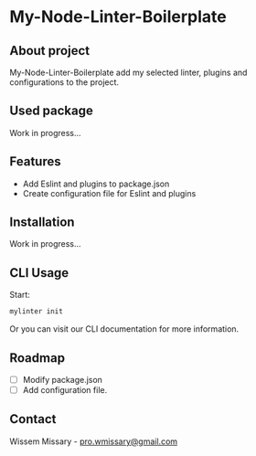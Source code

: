 # My-Node-Linter-Boilerplate

## About project

My-Node-Linter-Boilerplate add my selected linter, plugins and configurations to the project.

## Used package

Work in progress...

## Features

- Add Eslint and plugins to package.json
- Create configuration file for Eslint and plugins

## Installation

Work in progress...

## CLI Usage

Start:

```bash
mylinter init
```

Or you can visit our CLI documentation for more information.

## Roadmap

- [ ] Modify package.json
- [ ] Add configuration file.

## Contact

Wissem Missary - pro.wmissary@gmail.com
